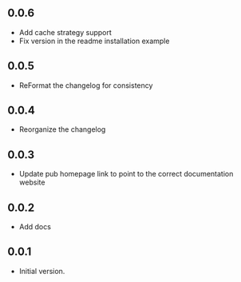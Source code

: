 ## 0.0.6

- Add cache strategy support
- Fix version in the readme installation example

## 0.0.5

- ReFormat the changelog for consistency

## 0.0.4

- Reorganize the changelog

## 0.0.3

- Update pub homepage link to point to the correct documentation website

## 0.0.2

- Add docs

## 0.0.1

- Initial version.